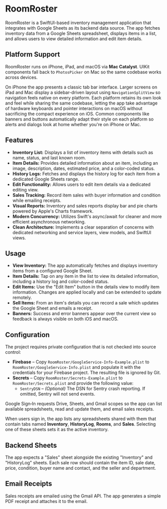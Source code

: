# RoomRoster

RoomRoster is a SwiftUI-based inventory management application that integrates with Google Sheets as its backend data source. The app fetches inventory data from a Google Sheets spreadsheet, displays items in a list, and allows users to view detailed information and edit item details.

## Platform Support

RoomRoster runs on iPhone, iPad, and macOS via **Mac Catalyst**. UIKit components fall back to `PhotosPicker` on Mac so the same codebase works across devices.

On iPhone the app presents a classic tab bar interface. Larger screens on iPad and Mac display a sidebar-driven layout using `NavigationSplitView` so navigation feels native on every platform.
Each platform retains its own look and feel while sharing the same codebase, letting the app take advantage of hardware keyboards and pointer interactions on macOS without sacrificing the compact experience on iOS.
Common components like banners and buttons automatically adapt their style on each platform so alerts and dialogs look at home whether you're on iPhone or Mac.

## Features

- **Inventory List:** Displays a list of inventory items with details such as name, status, and last known room.
- **Item Details:** Provides detailed information about an item, including an image, description, dates, estimated price, and a color-coded status.
- **History Logs:** Fetches and displays the history log for each item from a dedicated Google Sheets range.
- **Edit Functionality:** Allows users to edit item details via a dedicated editing view.
- **Sales Tracking:** Record item sales with buyer information and condition while emailing receipts.
- **Visual Reports:** Inventory and sales reports display bar and pie charts powered by Apple's Charts framework.
- **Modern Concurrency:** Utilizes Swift's async/await for cleaner and more efficient asynchronous networking.
- **Clean Architecture:** Implements a clear separation of concerns with dedicated networking and service layers, view models, and SwiftUI views.

## Usage

- **View Inventory:** The app automatically fetches and displays inventory items from a configured Google Sheet.
- **Item Details:** Tap on any item in the list to view its detailed information, including a history log and color-coded status.
- **Edit Items:** Use the "Edit Item" button in the details view to modify item information. Changes are applied locally and can be extended to update remotely.
- **Sell Items:** From an item's details you can record a sale which updates the Google Sheet and emails a receipt.
- **Banners:** Success and error banners appear over the current view so feedback is always visible on both iOS and macOS.

## Configuration

The project requires private configuration that is not checked into source control:

- **Firebase** – Copy `RoomRoster/GoogleService-Info-Example.plist` to `RoomRoster/GoogleService-Info.plist` and populate it with the credentials for your Firebase project. The resulting file is ignored by Git.
- **Secrets** – Copy `RoomRoster/Secrets-Example.plist` to `RoomRoster/Secrets.plist` and provide the following value:
  - `SentryDSN` – *(Optional)* The DSN for Sentry crash reporting. If omitted, Sentry will not send events.

Google Sign‑In requests Drive, Sheets, and Gmail scopes so the app can list available spreadsheets, read and update them, and email sales receipts.

When users sign in, the app lists any spreadsheets shared with them that contain tabs named **Inventory**, **HistoryLog**, **Rooms**, and **Sales**. Selecting one of these sheets sets it as the active inventory.

## Backend Sheets

The app expects a "Sales" sheet alongside the existing "Inventory" and "HistoryLog" sheets. Each sale row should contain the item ID, sale date, price, condition, buyer name and contact, and the seller and department.

## Email Receipts

Sales receipts are emailed using the Gmail API. The app generates a simple PDF receipt and attaches it to the email.
